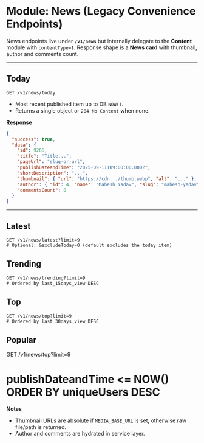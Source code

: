 # Module: News (Legacy Convenience Endpoints)

News endpoints live under **`/v1/news`** but internally delegate to the **Content** module with `contentType=1`.
Response shape is a **News card** with thumbnail, author and comments count.

---

## Today
```
GET /v1/news/today
```
- Most recent published item up to DB `NOW()`.
- Returns a single object or `204 No Content` when none.

**Response**
```json
{
  "success": true,
  "data": {
    "id": 9266,
    "title": "Title...",
    "pageUrl": "slug-or-url",
    "publishDateandTime": "2025-09-11T09:00:00.000Z",
    "shortDescription": "...",
    "thumbnail": { "url": "https://cdn.../thumb.webp", "alt": "..." },
    "author": { "id": 4, "name": "Mahesh Yadav", "slug": "mahesh-yadav" },
    "commentsCount": 0
  }
}
```

---

## Latest
```
GET /v1/news/latest?limit=9
# Optional: &excludeToday=0 (default excludes the today item)
```

## Trending
```
GET /v1/news/trending?limit=9
# Ordered by last_15days_view DESC
```

## Top
```
GET /v1/news/top?limit=9
# Ordered by last_30days_view DESC

```

## Popular
GET /v1/news/top?limit=9
# publishDateandTime <= NOW() ORDER BY uniqueUsers DESC 

**Notes**
- Thumbnail URLs are absolute if `MEDIA_BASE_URL` is set, otherwise raw file/path is returned.
- Author and comments are hydrated in service layer.
